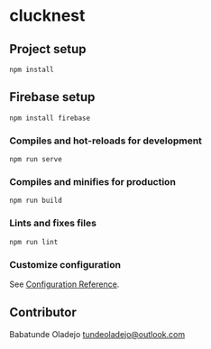 # clucknest

## Project setup
```
npm install
```

## Firebase setup
```
npm install firebase
```

### Compiles and hot-reloads for development
```
npm run serve
```

### Compiles and minifies for production
```
npm run build
```

### Lints and fixes files
```
npm run lint
```

### Customize configuration
See [Configuration Reference](https://cli.vuejs.org/config/).


## Contributor
Babatunde Oladejo <tundeoladejo@outlook.com>